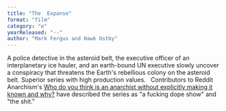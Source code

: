 ```yaml
---
title: "The  Expanse"
format: "film"
category: "e"
yearReleased: "--"
author: "Mark Fergus and Hawk Ostby"
---
```

A police detective in the asteroid belt, the executive  officer of an interplanetary ice hauler, and an earth-bound UN executive slowly  uncover a conspiracy that threatens the Earth's rebellious colony on the  asteroid belt. Superior series with high production values.
 
Contributors to Reddit Anarchism's <a class="title may-blank " data-event-action="title" data-href-url="/r/Anarchism/comments/5linem/who_do_you_think_is_an_anarchist_without/" data-inbound-url="/r/Anarchism/comments/5linem/who_do_you_think_is_an_anarchist_without/?utm_content=title&amp;utm_medium=front&amp;utm_source=reddit&amp;utm_name=Anarchism" href="https://www.reddit.com/r/Anarchism/comments/5linem/who_do_you_think_is_an_anarchist_without/" rel="" tabindex="1"> Who do you think is an anarchist without explicitly making it known and why?</a>  have described the series as "a fucking dope show" and "the shit."
 
 